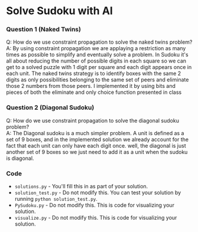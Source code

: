 # Solve Sudoku with AI

### Question 1 (Naked Twins)
Q: How do we use constraint propagation to solve the naked twins problem?  
A: By using constraint propagation we are applaying a restriction as many times as possible to simplify and eventually solve a problem.
    In Sudoku it's all about reducing the number of possible digits in each square so we can get to a solved puzzle with 1 digit per square and each digit appears once in each unit.
    The naked twins strategy is to identify boxes with the same 2 digits as only possibilities belonging to the same set of peers and eliminate those 2 numbers from those peers.
    I implemented it by using bits and pieces of both the eliminate and only choice function presented in class



### Question 2 (Diagonal Sudoku)
Q: How do we use constraint propagation to solve the diagonal sudoku problem?  
A: The Diagonal sudoku is a much simpler problem.
    A unit is defined as a set of 9 boxes, and in the implemented solution we already account for the fact that each unit can only have each digit once.
    well, the diagonal is just another set of 9 boxes so we just need to add it as a unit when the sudoku is diagonal.



### Code

* `solutions.py` - You'll fill this in as part of your solution.
* `solution_test.py` - Do not modify this. You can test your solution by running `python solution_test.py`.
* `PySudoku.py` - Do not modify this. This is code for visualizing your solution.
* `visualize.py` - Do not modify this. This is code for visualizing your solution.




